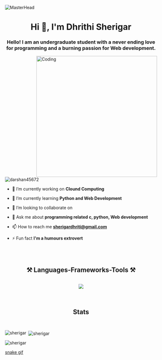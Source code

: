 ![MasterHead](https://i0.wp.com/vusci.blog/wp-content/uploads/2020/01/banner-for-article-2.jpg?fit=1588%2C610&ssl=1s1600/2000_600px.gif)

<h1 align="center">Hi 👋, I'm Dhrithi Sherigar</h1> 
<h3 align="center">Hello! I am an undergraduate student with a never ending love for programming and a burning passion for Web development. </h3>
<img align="right"alt="Coding"width="400" src="https://cdn.dribbble.com/users/1162077/screenshots/3848914/programmer.gif">

<p align="left"> <img src="https://komarev.com/ghpvc/?username=darshan45672&label=Profile%20views&color=0e75b6&style=flat" alt="darshan45672" /> </p>

- 🔭 I’m currently working on **Clound Computing**

- 🌱 I’m currently learning **Python and Web Development**

- 👯 I’m looking to collaborate on 

- 💬 Ask me about **programming related c, python, Web development**

- 📫 How to reach me **sherigardhriti@gmail.com**

- ⚡ Fun fact **I'm a humours extrovert**


<br/>
<br/>
<h2 align="center">⚒️ Languages-Frameworks-Tools ⚒️</h2>
<br/>
<div align="center">
    <img src="https://skillicons.dev/icons?i=c,cpp,cs,html,css,javascript,java,python,vscode,github,eclipse,bash" />
</div>

<br/>
<br/>
<h2 align="center">Stats</h2>
<br/>
<p><img align="left" src="https://github-readme-stats.vercel.app/api/top-langs?username=sherigar&show_icons=true&locale=en&layout=compact" alt="sherigar" /></p>

<p>&nbsp;<img align="center" src="https://github-readme-stats.vercel.app/api?username=sherigar&show_icons=true&locale=en" alt="sherigar" /></p>

<p><img align="center" src="https://github-readme-streak-stats.herokuapp.com/?user=sherigar&" alt="sherigar" /></p>

[snake gif](https://github.com/sherigar/sherigar/blob/output/github-contribution-grid-snake.gif)
